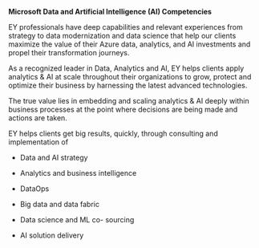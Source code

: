 **Microsoft Data and Artificial Intelligence (AI) Competencies**

EY professionals have deep capabilities and relevant experiences from strategy to data modernization and data science that help our clients maximize the value of their Azure data, analytics, and AI investments and propel their transformation journeys. 

As a recognized leader in Data, Analytics and AI, EY helps clients apply analytics & AI at scale throughout their organizations to grow, protect and optimize their business by harnessing the latest advanced technologies. 

The true value lies in embedding and scaling analytics & AI deeply within business processes at the point where decisions are being made and actions are taken.

EY helps clients get big results, quickly, through consulting and implementation of 

- Data and AI strategy 

- Analytics and business intelligence

- DataOps

- Big data and data fabric

- Data science and ML co- sourcing

- AI solution delivery
